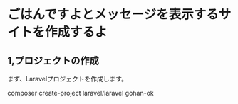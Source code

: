 # ごはんですよとメッセージを表示するサイトを作成するよ

## 1,プロジェクトの作成

まず、Laravelプロジェクトを作成します。

composer create-project laravel/laravel gohan-ok
